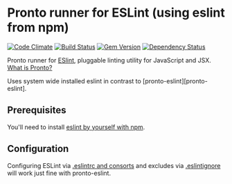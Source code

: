 # Pronto runner for ESLint (using eslint from npm)

[![Code Climate](https://codeclimate.com/github/doits/pronto-eslint-npm.png)](https://codeclimate.com/github/doits/pronto-eslint-npm)
[![Build Status](https://travis-ci.org/doits/pronto-eslint.png)](https://travis-ci.org/doits/pronto-eslint-npm)
[![Gem Version](https://badge.fury.io/rb/pronto-eslint-npm.png)](http://badge.fury.io/rb/pronto-eslint-npm)
[![Dependency Status](https://gemnasium.com/doits/pronto-eslint-npm.png)](https://gemnasium.com/doits/pronto-eslint-npm)

Pronto runner for [ESlint](http://eslint.org), pluggable linting utility for JavaScript and JSX. [What is Pronto?](https://github.com/mmozuras/pronto)

Uses system wide installed eslint in contrast to [pronto-eslint][pronto-eslint].

[eslint-pronto]: https://github.com/mmozuras/pronto-eslint

## Prerequisites

You'll need to install [eslint by yourself with npm][eslint-install].

[eslint-install]: http://eslint.org/docs/user-guide/getting-started

## Configuration

Configuring ESLint via [.eslintrc and consorts][eslintrc] and excludes via [.eslintignore][eslintignore] will work just fine with pronto-eslint.

[eslintrc]: http://eslint.org/docs/user-guide/configuring#configuration-file-formats
[eslintignore]: http://eslint.org/docs/user-guide/configuring#ignoring-files-and-directories
